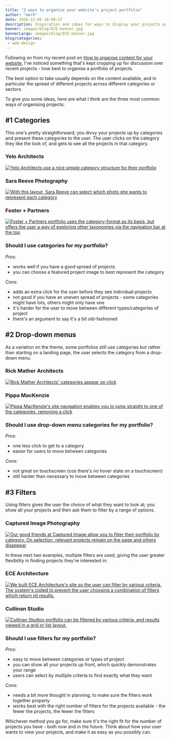 ```yaml
---
title: "3 ways to organise your website's project portfolio"
author: "mark"
date: 2016-12-05 10:50:57
description: Inspiration and ideas for ways to display your projects portfolio on your website.
banner: images/blog/ECE-banner.jpg
bannerLarge: images/blog/ECE-banner.jpg
blog/categories: 
 - web-design
---
```


Following on from my recent post on [How to organise content for your website](/blog/organise-content-website/), I've noticed something that's kept cropping up for discussion over recent projects - how best to organise a portfolio of projects.

The best option to take usually depends on the content available, and in particular the spread of different projects across different categories or sectors.

To give you some ideas, here are what I think are the three most common ways of organising projects:

## #1 Categories

This one's pretty straightforward; you divvy your projects up by categories and present these categories to the user. The user clicks on the category they like the look of, and gets to see all the projects in that category.

### Yelo Architects

[![](images/blog/Portfolio-Yelo-Architects-1024x493.jpg "Yelo Architects use a nice simple category structure for their portfolio")](http://www.yeloarchitects.com/portfolio/)

### Sara Reeve Photography

[![](images/blog/Portfolio-Sara-Reeve-Photography-826x1024.jpg "With this layout, Sara Reeve can select which photo she wants to represent each category")](http://www.sarareeve.com/portfolio)

### Foster + Partners

[![](images/blog/Project-Types-Foster-Partners-763x1024.jpg "Foster + Partners portfolio uses the category-format as its basis, but offers the user a way of exploring other taxonomies via the navigation bar at the top")](http://www.fosterandpartners.com/projects/type/)

### Should I use categories for my portfolio?

*Pros:*

- works well if you have a good spread of projects
- you can choose a featured project image to best represent the category


*Cons:*

- adds an extra click for the user before they see individual projects
- not good if you have an uneven spread of projects - some categories might have lots, others might only have one
- it's harder for the user to move between different types/categories of project
- there's an argument to say it's a bit old-fashioned



## #2 Drop-down menus

As a variation on the theme, some portfolios still use categories but rather than starting on a landing page, the user selects the category from a drop-down menu.

### Rick Mather Architects

[![](images/blog/Rick-Mather-Portfolio-1024x493.jpg "Rick Mather Architects' categories appear on click")](http://www.rickmather.com)

### Pippa MacKenzie

[![](images/blog/Pippa-Mackenzie-Photography-1024x493.jpg "Pippa MacKenzie's site navigation enables you to jump straight to one of the categories, removing a click")](http://www.pippamackenzie.com/galleries/weddings/)

### Should I use drop-down menu categories for my portfolio?

*Pros:*

- one less click to get to a category
- easier for users to move between categories


*Cons:*

- not great on touchscreen (cos there's no hover state on a touchscreen)
- still harder than necessary to move between categories



## #3 Filters

Using filters gives the user the choice of what they want to look at; you show all your projects and then ask them to filter by a range of options.

### Captured Image Photography

[![](images/blog/captured-image-portfolio-1024x588.jpg "Our good friends at Captured Image allow you to filter their portfolio by category. On selection, relevant projects remain on the page and others disappear")](http://www.capturedimagephotography.co.uk/our-work/)

In these next two examples, multiple filters are used, giving the user greater flexibility in finding projects they're interested in:

### ECE Architecture

[![](images/blog/ece-architecture-portfolio-1024x588.jpg "We built ECE Architecture's site so the user can filter by various criteria. The system's coded to prevent the user choosing a combination of filters which return nil results.")](http://www.ecearchitecture.com/projects/)

### Cullinan Studio

[![](images/blog/cullinan-studio-portfolio-1024x588.jpg "Cullinan Studios portfolio can be filtered by various criteria, and results viewed in a grid or list layout.")](http://cullinanstudio.com/projects)

### Should I use filters for my portfolio?

*Pros:*

- easy to move between categories or types of project
- you can show all your projects up front, which quickly demonstrates your range
- users can select by multiple criteria to find exactly what they want


*Cons:*

- needs a bit more thought in planning, to make sure the filters work together properly
- works best with the right number of filters for the projects available - the fewer the projects, the fewer the filters


Whichever method you go for, make sure it's the right fit for the number of projects you have - both now and in the future. Think about how your user wants to view your projects, and make it as easy as you possibly can.


